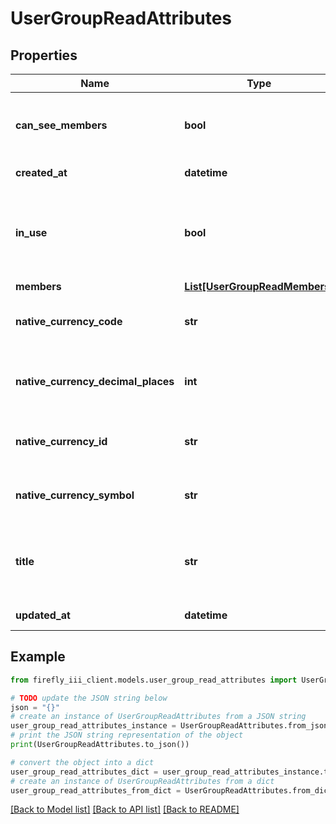 # UserGroupReadAttributes


## Properties

Name | Type | Description | Notes
------------ | ------------- | ------------- | -------------
**can_see_members** | **bool** | Can the current user see the members of this user group? | [optional] [readonly] 
**created_at** | **datetime** |  | [optional] [readonly] 
**in_use** | **bool** | Is this user group (&#39;financial administration&#39;) currently the active administration? | [optional] [readonly] 
**members** | [**List[UserGroupReadMembers]**](UserGroupReadMembers.md) |  | [optional] 
**native_currency_code** | **str** | Returns the native currency code of the user group. | [optional] 
**native_currency_decimal_places** | **int** | Returns the native currency decimal places of the user group. | [optional] [readonly] 
**native_currency_id** | **str** | Returns the native currency ID of the user group. | [optional] [readonly] 
**native_currency_symbol** | **str** | Returns the native currency symbol of the user group. | [optional] [readonly] 
**title** | **str** | Title of the user group. By default, it is the same as the user&#39;s email address. | [optional] 
**updated_at** | **datetime** |  | [optional] [readonly] 

## Example

```python
from firefly_iii_client.models.user_group_read_attributes import UserGroupReadAttributes

# TODO update the JSON string below
json = "{}"
# create an instance of UserGroupReadAttributes from a JSON string
user_group_read_attributes_instance = UserGroupReadAttributes.from_json(json)
# print the JSON string representation of the object
print(UserGroupReadAttributes.to_json())

# convert the object into a dict
user_group_read_attributes_dict = user_group_read_attributes_instance.to_dict()
# create an instance of UserGroupReadAttributes from a dict
user_group_read_attributes_from_dict = UserGroupReadAttributes.from_dict(user_group_read_attributes_dict)
```
[[Back to Model list]](../README.md#documentation-for-models) [[Back to API list]](../README.md#documentation-for-api-endpoints) [[Back to README]](../README.md)



